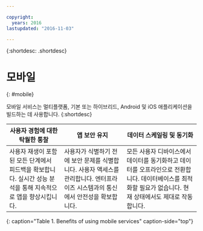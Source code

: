 ```yaml
---

copyright:
  years: 2016
lastupdated: "2016-11-03"

---
```



{:shortdesc: .shortdesc}

# 모바일
{: #mobile}

모바일 서비스는 멀티플랫폼, 기본 또는 하이브리드, Android 및 iOS 애플리케이션을 빌드하는 데 사용합니다.
{:shortdesc}


사용자 경험에 대한 탁월한 통찰 | 앱 보안 유지 | 데이터 스케일링 및 동기화
---- | ---- | ----
사용자 재생이 포함된 모든 단계에서 피드백을 확보합니다. 실시간 성능 분석을 통해 지속적으로 앱을 향상시킵니다.  | 사용자가 식별하기 전에 보안 문제를 식별합니다. 사용자 액세스를 관리합니다. 엔터프라이즈 시스템과의 통신에서 안전성을 확보합니다.  | 모든 사용자 디바이스에서 데이터를 동기화하고 데이터를 오프라인으로 전환합니다. 데이터베이스를 최적화할 필요가 없습니다. 현재 상태에서도 제대로 작동합니다. 
{: caption="Table 1. Benefits of using mobile services" caption-side="top"}
